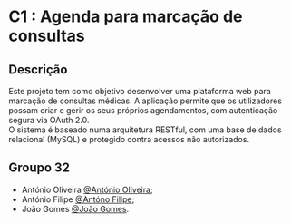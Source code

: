 # C1 : Agenda para marcação de consultas

## Descrição
Este projeto tem como objetivo desenvolver uma plataforma web para marcação de consultas médicas. A aplicação permite que os utilizadores possam criar e gerir os seus próprios agendamentos, com autenticação segura via OAuth 2.0.  
O sistema é baseado numa arquitetura RESTful, com uma base de dados relacional (MySQL) e protegido contra acessos não autorizados.  

## Groupo 32

* António Oliveira [@António Oliveira](https://github.com/@A044409);
* António Filipe [@Antóno Filipe](https://github.com/AmFilipe);
* João Gomes [@João Gomes](https://github.com/joaoismai).
